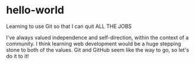 # hello-world
Learning to use Git so that I can quit ALL THE JOBS

I've always valued independence and self-direction, within the context of a community. I think learning web development would be a huge stepping stone to both of the values.  Git and GitHub seem like the way to go, so let's do it to it!
